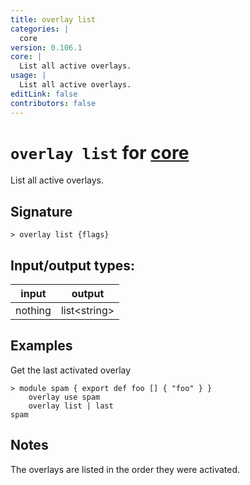 ```yaml
---
title: overlay list
categories: |
  core
version: 0.106.1
core: |
  List all active overlays.
usage: |
  List all active overlays.
editLink: false
contributors: false
---
```

<!-- This file is automatically generated. Please edit the command in https://github.com/nushell/nushell instead. -->

# `overlay list` for [core](/commands/categories/core.md)

<div class='command-title'>List all active overlays.</div>

## Signature

```> overlay list {flags} ```


## Input/output types:

| input   | output       |
| ------- | ------------ |
| nothing | list&lt;string&gt; |
## Examples

Get the last activated overlay
```nu
> module spam { export def foo [] { "foo" } }
    overlay use spam
    overlay list | last
spam
```

## Notes
The overlays are listed in the order they were activated.